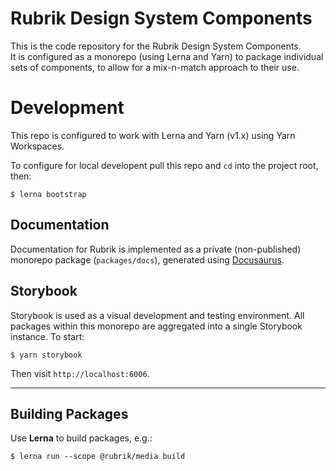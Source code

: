 
# Rubrik Design System Components

This is the code repository for the Rubrik Design System Components.  
It is configured as a monorepo (using Lerna and Yarn) to package individual sets of components, to allow for a mix-n-match approach to their use.




# Development

This repo is configured to work with Lerna and Yarn (v1.x) using Yarn Workspaces.

To configure for local developent pull this repo and `cd` into the project root, then:

```shell
$ lerna bootstrap
```

## Documentation

Documentation for Rubrik is implemented as a private (non-published) monorepo package (`packages/docs`), generated using [Docusaurus](https://v2.docusaurus.io/).

## Storybook

Storybook is used as a visual development and testing environment. All packages within this monorepo are aggregated into a single Storybook instance. To start:

```shell
$ yarn storybook
```
Then visit `http://localhost:6006`.

---

## Building Packages

Use **Lerna** to build packages, e.g.:

```shell
$ lerna run --scope @rubrik/media build
```